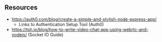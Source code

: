 #

## Resources
- https://auth0.com/blog/create-a-simple-and-stylish-node-express-app/
    - Links to Authentication Setup Tool (Auth0)
- https://tsh.io/blog/how-to-write-video-chat-app-using-webrtc-and-nodejs/ (Socket IO Guide)